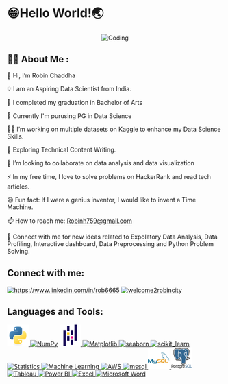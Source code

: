 <h1 align="left">😁Hello World!🌏</h1>
<div align="center" dir="auto">
<img align="Center" alt="Coding" width="450" height="300" src="https://media.giphy.com/media/dWesBcTLavkZuG35MI/giphy.gif">
</div>
<h2 align="left">👨‍💻 About Me :</h2>

👋 Hi, I’m Robin Chaddha

💡 I am an Aspiring Data Scientist from India.

📖 I completed my graduation in Bachelor of Arts

🏫 Currently I'm purusing PG in Data Science

👷‍♀️ I’m working on multiple datasets on Kaggle to enhance my Data Science Skills.

🌱 Exploring Technical Content Writing.

💞️ I’m looking to collaborate on data analysis and data visualization

⚡ In my free time, I love to solve problems on HackerRank and read tech articles.

😆 Fun fact: If I were a genius inventor, I would like to invent a Time Machine.

📫 How to reach me: Robinh759@gmail.com

🤝 Connect with me for new ideas related to Expolatory Data Analysis, Data Profiling, Interactive dashboard, Data Preprocessing and Python Problem Solving.

<h2 align="left">Connect with me:</h2>
<p align="left">
<a href="https://www.linkedin.com/in/rob6665" target="blank"><img align="center" src="https://raw.githubusercontent.com/rahuldkjain/github-profile-readme-generator/master/src/images/icons/Social/linked-in-alt.svg" alt="https://www.linkedin.com/in/rob6665" height="30" width="40" /></a>
<a href="https://instagram.com/welcome2robincity" target="blank"><img align="center" src="https://raw.githubusercontent.com/rahuldkjain/github-profile-readme-generator/master/src/images/icons/Social/instagram.svg" alt="welcome2robincity" height="30" width="40" /></a>
</p>

<h2 align="left">Languages and Tools:</h2>
<p align="left"> 
<a href="https://www.python.org" target="_blank" rel="noreferrer"> <img src="https://raw.githubusercontent.com/devicons/devicon/master/icons/python/python-original.svg" alt="python" width="50" height="50"/> </a> <a href="https://numpy.org/"> <img src="https://encrypted-tbn0.gstatic.com/images?q=tbn:ANd9GcT3PJQh0EPlr9tJ2ys-rLyCCJ458aXHlJKI5g&usqp=CAU" title="NumPy" alt="NumPy" width="80" height="50" data-canonical-src="https://numpy.org/images/logo.svg" style="max-width: 100%;"></a> <a href="https://pandas.pydata.org/" target="_blank" rel="noreferrer"> <img src="https://raw.githubusercontent.com/devicons/devicon/2ae2a900d2f041da66e950e4d48052658d850630/icons/pandas/pandas-original.svg" alt="pandas" width="50" height="50"/> </a> <a href="https://matplotlib.org/"> <img src="https://encrypted-tbn0.gstatic.com/images?q=tbn:ANd9GcSwhMCDRdOC03Z_HGPqCQJyIo7vlu64GPvwHg&usqp=CAU" title="Matplotlib" alt="Matplotlib" width="50" height="50" data-canonical-src="https://matplotlib.org/stable/_images/sphx_glr_logos2_001.png" style="max-width: 100%;"> </a> <a href="https://seaborn.pydata.org/" target="_blank" rel="noreferrer"> <img src="https://seaborn.pydata.org/_images/logo-mark-lightbg.svg" alt="seaborn" width="50" height="50"/> </a><a href="https://scikit-learn.org/" target="_blank" rel="noreferrer"> <img src="https://upload.wikimedia.org/wikipedia/commons/0/05/Scikit_learn_logo_small.svg" alt="scikit_learn" width="50" height="50"/> </a> <a href="https://www.w3schools.com/statistics/" target="_blank" rel="noreferrer"> <img src="https://cdn.dribbble.com/userupload/4469444/file/original-1d24c5438aca7cc5754e1104ed6a0d99.png?resize=400x0" alt="Statistics" width="60" height="60"/> </a> <a href="https://www.geeksforgeeks.org/machine-learning/" target="_blank" rel="noreferrer"> <img src="https://d2gg9evh47fn9z.cloudfront.net/800px_COLOURBOX30316330.jpg" alt="Machine Learning" width="60" height="60"/> </a> <a href="https://aws.amazon.com/" target="_blank" rel="noreferrer"> <img src="https://encrypted-tbn0.gstatic.com/images?q=tbn:ANd9GcTgkOFzIHuM7c3muSmCuARc1RL4qJ7keqbr6w&usqp=CAU" alt="AWS" width="60" height="60"/> </a> <a href="https://www.microsoft.com/en-us/sql-server" target="_blank" rel="noreferrer"> <img src="https://global-uploads.webflow.com/5f8b0a1abe69652278dad51c/60ad31855d774e813c23d35b_microsoft%20sql%20server%20logo.png" alt="mssql" width="50" height="50"/> </a> <a href="https://www.mysql.com/" target="_blank" rel="noreferrer"> <img src="https://raw.githubusercontent.com/devicons/devicon/master/icons/mysql/mysql-original-wordmark.svg" alt="mysql" width="50" height="50"/> </a> <a href="https://www.postgresql.org" target="_blank" rel="noreferrer"> <img src="https://raw.githubusercontent.com/devicons/devicon/master/icons/postgresql/postgresql-original-wordmark.svg" alt="postgresql" width="50" height="50"/> </a> <a href="https://www.tableau.com/" target="_blank" rel="noreferrer"> <img src="https://www.exatosoftware.com/uploads/tablea_logo_1662021296.webp" alt="Tableau" width="60" height="60"/> </a> <a href="https://powerbi.microsoft.com/en-us/desktop/" target="_blank" rel="noreferrer"> <img src="https://upload.wikimedia.org/wikipedia/commons/c/cf/New_Power_BI_Logo.svg" alt="Power BI" width="50" height="50"/> </a> <a href="https://support.microsoft.com/en-au/office/excel-video-training-9bc05390-e94c-46af-a5b3-d7c22f6990bb" target="_blank" rel="noreferrer"> <img src="https://1000logos.net/wp-content/uploads/2020/08/Microsoft-Excel-Logo.png" alt="Excel" width="70" height="50"/> </a> <a href="https://www.microsoft.com/en-us/microsoft-365/word"><img src="https://logos-world.net/wp-content/uploads/2020/03/Microsoft-Word-Logo.png" title="Microsoft Word" alt="Microsoft Word" width="70" height="50" data-canonical-src="https://logos-world.net/wp-content/uploads/2020/03/Microsoft-Word-Logo.png" style="max-width: 100%;"> </a> </p>
